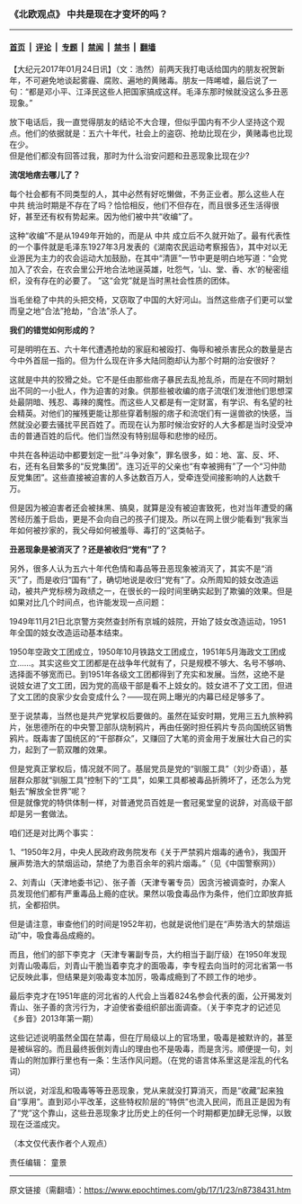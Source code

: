 ### 《北欧观点》  中共是现在才变坏的吗？

---

#### [首页](../../../..?n8738431) &nbsp;|&nbsp; [评论](../../../../../epoch-comment?n8738431) &nbsp;|&nbsp; [专题](../../../../../epoch-special?n8738431) &nbsp;|&nbsp; [禁闻](../../../../../epoch-news?n8738431) &nbsp;|&nbsp; [禁书](../../../../../books?n8738431) &nbsp;|&nbsp; [翻墙](https://github.com/gfw-breaker/nogfw/blob/master/README.md?n8738431)


<div class="post_content" id="artbody" itemprop="articleBody">
 <!-- article content begin -->
 <p>
  【大纪元2017年01月24日讯】（文：浩然）前两天我打电话给国内的朋友祝贺新年，不可避免地谈起雾霾、腐败、遍地的黄赌毒。朋友一阵唏嘘，最后说了一句：“都是邓小平、江泽民这些人把国家搞成这样。毛泽东那时候就没这么多丑恶现象。”
 </p>
 <p>
  放下电话后，我一直觉得朋友的结论不大合理，但似乎国内有不少人坚持这个观点。他们的依据就是：五六十年代，社会上的盗窃、抢劫比现在少，黄赌毒也比现在少。
  <br/>
  但是他们都没有回答过我，那时为什么治安问题和丑恶现象比现在少?
 </p>
 <p>
  <strong>
   流氓地痞去哪儿了？
  </strong>
 </p>
 <p>
  每个社会都有不同类型的人，其中必然有好吃懒做，不务正业者。那么这些人在
  <ok href="https://www.epochtimes.com/gb/tag/%E4%B8%AD%E5%85%B1.html">
   中共
  </ok>
  统治时期是不存在了吗？恰恰相反，他们不但存在，而且很多还生活得很好，甚至还有权有势起来。因为他们被中共“收编”了。
 </p>
 <p>
  这种“收编”不是从1949年开始的，而是从
  <ok href="https://www.epochtimes.com/gb/tag/%E4%B8%AD%E5%85%B1.html">
   中共
  </ok>
  成立后不久就开始了。最有代表性的一个事件就是毛泽东1927年3月发表的《湖南农民运动考察报告》，其中对以无业游民为主力的农会运动大加鼓励，在其中“清匪”一节中更是明白地写道：“会党加入了农会，在农会里公开地合法地逞英雄，吐怨气，‘山、堂、香、水’的秘密组织，没有存在的必要了。 ”这“会党”就是当时黑社会性质的团体。
 </p>
 <p>
  当毛坐稳了中共的头把交椅，又窃取了中国的大好河山。当然这些痞子们更可以堂而皇之地“合法”抢劫，“合法”杀人了。
 </p>
 <p>
  <strong>
   我们的错觉如何形成的？
  </strong>
 </p>
 <p>
  可是明明在五、六十年代遭遇抢劫的家庭和被殴打、侮辱和被杀害民众的数量是古今中外首屈一指的。但为什么现在许多大陆同胞却认为那个时期的治安很好？
 </p>
 <p>
  这就是中共的狡猾之处。它不是任由那些痞子暴民去乱抢乱杀，而是在不同时期划出不同的一小批人，作为迫害的对象。供那些被收编的痞子流氓们发泄他们思想深处最阴暗、残忍、毒辣的魔性。而这些人又都是有一定财富，有学识、有名望的社会精英。对他们的摧残更能让那些穿着制服的痞子和流氓们有一逞兽欲的快感，当然就没必要去骚扰平民百姓了。而现在认为那时候治安好的人大多都是当时没受冲击的普通百姓的后代。他们当然没有特别屈辱和悲惨的经历。
 </p>
 <p>
  中共在各种运动中都要划定一批“斗争对象”，罪名很多，如：地、富、反、坏、右，还有名目繁多的“反党集团”。连习近平的父亲也“有幸被拥有”了一个“习仲勋反党集团”。这些直接被迫害的人多达数百万人，受牵连受间接影响的人达数千万。
 </p>
 <p>
  但是因为被迫害者还会被抹黑、搞臭，就算是没有被迫害致死，也对当年遭受的痛苦经历羞于启齿，更是不会向自己的孩子们提及。所以在网上很少能看到“我家当年如何被抄家的，我父母如何被羞辱、毒打的”这类帖子。
 </p>
 <p>
  <strong>
   丑恶现象是被消灭了？还是被收归“党有”了？
  </strong>
 </p>
 <p>
  另外，很多人认为五六十年代色情和毒品等丑恶现象被消灭了，其实不是“消灭”了，而是收归“国有”了，确切地说是收归“党有”了。众所周知的妓女改造运动，被共产党标榜为政绩之一，在很长的一段时间里确实起到了欺骗的效果。但是如果对比几个时间点，也许能发现一点问题：
 </p>
 <p>
  1949年11月21日北京警方突然查封所有京城的妓院，开始了妓女改造运动，1951年全国的妓女改造运动基本结束。
 </p>
 <p>
  1950年空政文工团成立，1950年10月铁路文工团成立，1951年5月海政文工团成立……。其实这些文工团都是在战争年代就有了，只是规模不够大、名号不够响、选择面不够宽而已。到1951年各级文工团都得到了充实和发展。当然，这绝不是说妓女进了文工团，因为党的高级干部是看不上妓女的。妓女进不了文工团，但进了文工团的良家少女会变成什么？——现在网上曝光的内幕已经足够多了。
 </p>
 <p>
  至于说禁毒，当然也是共产党掌权后要做的。虽然在延安时期，党用三五九旅种鸦片，张思德所在的中央警卫部队烧制鸦片，再由任弼时担任鸦片专员向国统区销售鸦片。既毒害了国统区的“干部群众”，又赚回了大笔的资金用于发展壮大自己的实力，起到了一箭双雕的效果。
 </p>
 <p>
  但是党真正掌权后，情况就不同了。基层党员是党的“驯服工具”（刘少奇语），基层群众那就“驯服工具”控制下的“工具”，如果工具都被毒品折腾坏了，还怎么为党魁去“解放全世界”呢？
  <br/>
  但是就像党的特供体制一样，对普通党员百姓是一套冠冕堂皇的说辞，对高级干部却是另一套做法。
 </p>
 <p>
  咱们还是对比两个事实：
 </p>
 <p>
  1、“1950年2月，中央人民政府政务院发布《关于严禁鸦片烟毒的通令》，我国开展声势浩大的禁烟运动，禁绝了为患百余年的鸦片烟毒。”（见《中国警察网》）
 </p>
 <p>
  2、刘青山（天津地委书记）、张子善（天津专署专员）因贪污被调查时，办案人员发现他们都有严重毒品上瘾的症状。果然以吸食毒品作为条件，他们立即放弃抵抗，全都招供。
 </p>
 <p>
  但是请注意，审查他们的时间是1952年初，也就是说他们是在“声势浩大的禁烟运动”中，吸食毒品成瘾的。
 </p>
 <p>
  而且，他们的部下李克才（天津专署副专员，大约相当于副厅级）在1950年发现刘青山吸毒后，刘青山干脆当着李克才的面吸毒，李专程去向当时的河北省第一书记反映此事，但结果是刘吸毒变本加厉，吸毒成瘾到了不顾工作的地步。
 </p>
 <p>
  最后李克才在1951年底的河北省的人代会上当着824名参会代表的面，公开揭发刘青山、张子善的贪污行为，才迫使省委组织部出面调查。（关于李克才的记述见《乡音》2013年第一期）
 </p>
 <p>
  这些记述说明虽然全国在禁毒，但在厅局级以上的官场里，吸毒是被默许的，甚至是被纵容的。而且最终扳倒刘青山的理由也不是吸毒，而是贪污。顺便提一句，刘青山的附加罪行里也有一条：生活作风问题。（在党的语言体系里这是淫乱的代名词）
 </p>
 <p>
  所以说，对淫乱和吸毒等等丑恶现象，党从来就没打算消灭，而是“收藏”起来独自“享用”。直到邓小平改革，这些特权阶层的“特供”也流入民间，而且正是因为有了“党”这个靠山，这些丑恶现象才比历史上的任何一个时期都更加肆无忌惮，以致现在泛滥成灾。
 </p>
 <p>
  （本文仅代表作者个人观点）
 </p>
 <p>
  责任编辑： 童景
 </p>
 <!-- article content end -->
 <div id="below_article_ad">
 </div>
</div>


---

原文链接（需翻墙）：https://www.epochtimes.com/gb/17/1/23/n8738431.htm